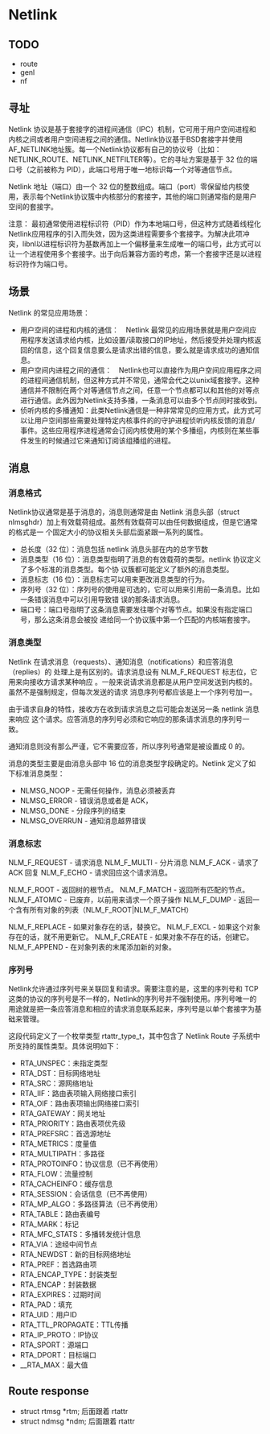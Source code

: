 # Netlink

## TODO

- route
- genl
- nf

## 寻址

Netlink 协议是基于套接字的进程间通信（IPC）机制，它可用于用户空间进程和内核之间或者用户空间进程之间的通信。Netlink协议基于BSD套接字并使用AF_NETLINK地址簇。每一个Netlink协议都有自己的协议号（比如：NETLINK_ROUTE、NETLINK_NETFILTER等）。它的寻址方案是基于 32 位的端口号（之前被称为 PID），此端口号用于唯一地标识每一个对等通信节点。

Netlink 地址（端口）由一个 32 位的整数组成。端口（port）零保留给内核使用，表示每个Netlink协议簇中内核部分的套接字，其他的端口则通常指的是用户空间的套接字。

注意： 最初通常使用进程标识符（PID）作为本地端口号，但这种方式随着线程化Netlink应用程序的引入而失效，因为这类进程需要多个套接字。为解决此项冲突，libnl以进程标识符为基数再加上一个偏移量来生成唯一的端口号，此方式可以让一个进程使用多个套接字。出于向后兼容方面的考虑，第一个套接字还是以进程标识符作为端口号。

## 场景

Netlink 的常见应用场景：

- 用户空间的进程和内核的通信： Netlink 最常见的应用场景就是用户空间应用程序发送请求给内核，比如设置/读取接口的IP地址，然后接受并处理内核返回的信息，这个回复信息要么是请求出错的信息，要么就是请求成功的通知信息。
- 用户空间内进程之间的通信： Netlink也可以直接作为用户空间应用程序之间的进程间通信机制，但这种方式并不常见，通常会代之以unix域套接字。这种通信并不限制在两个对等通信节点之间，任意一个节点都可以和其他的对等点进行通信。此外因为Netlink支持多播，一条消息可以由多个节点同时接收到。
- 侦听内核的多播通知：此类Netlink通信是一种非常常见的应用方式，此方式可以让用户空间那些需要处理特定内核事件的的守护进程侦听内核反馈的消息/事件。这些应用程序进程通常会订阅内核使用的某个多播组，内核则在某些事件发生的时候通过它来通知订阅该组播组的进程。

## 消息

### 消息格式

Netlink协议通常是基于消息的，消息则通常是由 Netlink 消息头部（struct nlmsghdr）加上有效载荷组成。虽然有效载荷可以由任何数据组成，但是它通常的格式是一 个固定大小的协议相关头部后面紧跟一系列的属性。

- 总长度（32 位）：消息包括 netlink 消息头部在内的总字节数
- 消息类型（16 位）：消息类型指明了消息的有效载荷的类型。netlink 协议定义了多个标准的消息类型。每个协 议簇都可能定义了额外的消息类型。
- 消息标志（16 位）：消息标志可以用来更改消息类型的行为。
- 序列号（32 位）：序列号的使用是可选的，它可以用来引用前一条消息。比如一条错误消息中可以引用导致错 误的那条请求消息。
- 端口号：端口号指明了这条消息需要发往哪个对等节点。如果没有指定端口号，那么这条消息会被投 递给同一个协议簇中第一个匹配的内核端套接字。

### 消息类型

Netlink 在请求消息（requests）、通知消息（notifications）和应答消息（replies）的 处理上是有区别的。请求消息设有 NLM_F_REQUEST 标志位，它用来向接收方请求某种响应 。一般来说请求消息都是从用户空间发送到内核的。虽然不是强制规定，但每次发送的请求 消息序列号都应该是上一个序列号加一。

由于请求自身的特性，接收方在收到请求消息之后可能会发送另一条 netlink 消息来响应 这个请求。应答消息的序列号必须和它响应的那条请求消息的序列号一致。

通知消息则没有那么严谨，它不需要应答，所以序列号通常是被设置成 0 的。

消息的类型主要是由消息头部中 16 位的消息类型字段确定的。Netlink 定义了如下标准消息类型：

- NLMSG_NOOP - 无需任何操作，消息必须被丢弃
- NLMSG_ERROR - 错误消息或者是 ACK，
- NLMSG_DONE - 分段序列的结束
- NLMSG_OVERRUN - 通知消息越界错误

### 消息标志

NLM_F_REQUEST - 请求消息
NLM_F_MULTI - 分片消息
NLM_F_ACK - 请求了 ACK 回复
NLM_F_ECHO - 请求回应这个请求消息。

NLM_F_ROOT - 返回树的根节点。
NLM_F_MATCH - 返回所有匹配的节点。
NLM_F_ATOMIC - 已废弃，以前用来请求一个原子操作
NLM_F_DUMP - 返回一个含有所有对象的列表（NLM_F_ROOT|NLM_F_MATCH）

NLM_F_REPLACE - 如果对象存在的话，替换它。
NLM_F_EXCL - 如果这个对象存在的话，就不用更新它。
NLM_F_CREATE - 如果对象不存在的话，创建它。
NLM_F_APPEND - 在对象列表的末尾添加新的对象。

### 序列号

Netlink允许通过序列号来关联回复和请求。需要注意的是，这里的序列号和 TCP 这类的协议的序列号是不一样的，Netlink的序列号并不强制使用。序列号唯一的用途就是把一条应答消息和相应的请求消息联系起来，序列号是以单个套接字为基础来管理。

这段代码定义了一个枚举类型 rtattr_type_t，其中包含了 Netlink Route 子系统中所支持的属性类型。具体说明如下：

- RTA_UNSPEC：未指定类型
- RTA_DST：目标网络地址
- RTA_SRC：源网络地址
- RTA_IIF：路由表项输入网络接口索引
- RTA_OIF：路由表项输出网络接口索引
- RTA_GATEWAY：网关地址
- RTA_PRIORITY：路由表项优先级
- RTA_PREFSRC：首选源地址
- RTA_METRICS：度量值
- RTA_MULTIPATH：多路径
- RTA_PROTOINFO：协议信息（已不再使用）
- RTA_FLOW：流量控制
- RTA_CACHEINFO：缓存信息
- RTA_SESSION：会话信息（已不再使用）
- RTA_MP_ALGO：多路径算法（已不再使用）
- RTA_TABLE：路由表编号
- RTA_MARK：标记
- RTA_MFC_STATS：多播转发统计信息
- RTA_VIA：途经中间节点
- RTA_NEWDST：新的目标网络地址
- RTA_PREF：首选路由项
- RTA_ENCAP_TYPE：封装类型
- RTA_ENCAP：封装数据
- RTA_EXPIRES：过期时间
- RTA_PAD：填充
- RTA_UID：用户ID
- RTA_TTL_PROPAGATE：TTL传播
- RTA_IP_PROTO：IP协议
- RTA_SPORT：源端口
- RTA_DPORT：目标端口
- __RTA_MAX：最大值


## Route response

- struct rtmsg *rtm; 后面跟着 rtattr
- struct ndmsg *ndm; 后面跟着 rtattr